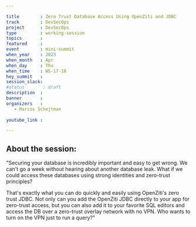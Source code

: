```yaml
---

title        : Zero Trust Database Access Using OpenZiti and JDBC
track        : DevSecOps
project      : DevSecOps
type         : working-session
topics       :
featured     :
event        : mini-summit
when_year    : 2023
when_month   : Apr
when_day     : Thu
when_time    : WS-17-18
hey_summit   : 
session_slack:
#status       : draft
description  :
banner       : 
organizers   :
   - Marcos Schejtman
 
youtube_link : 

---
```


## About the session:
"Securing your database is incredibly important and easy to get wrong. We can't go a week without hearing about another database leak. What if we could access these databases using strong identities and zero-trust principles?

That's exactly what you can do quickly and easily using OpenZiti's zero trust JDBC. Not only can you add the OpenZiti JDBC directly to your app for zero-trust access, but you can also add it to your favorite SQL editors and access the DB over a zero-trust overlay network with no VPN. Who wants to turn on the VPN just to run a query?"
